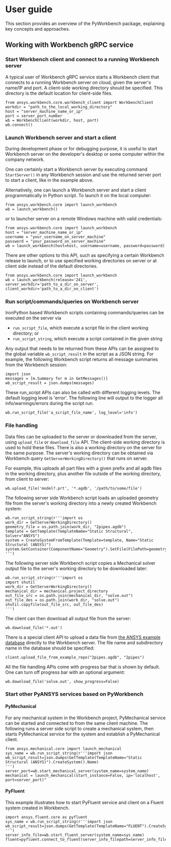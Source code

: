 # User guide
This section provides an overview of the PyWorkbench package,
explaining key concepts and approaches.

## Working with Workbench gRPC service


### Start Workbench client and connect to a running Workbench server
A typical user of Workbench gRPC service starts a Workbench client that connects to
a running Workbench server on cloud, given the server's name/IP and port.
A client-side working directory should be specified. This directory is the default
location for client-side files.
```
from ansys.workbench.core.workbench_client import WorkbenchClient
workdir = "path_to_the_local_working_directory"
host = "server_machine_name_or_ip"
port = server_port_number
wb = WorkbenchClient(workdir, host, port)
wb.connect()
```

### Launch Workbench server and start a client
During development phase or for debugging purpose, it is useful to start Workbench server on the developer's desktop or some computer within the company network.

One can certainly start a Workbench server by executing command `StartServer()` in any Workbench session and use the returned server port to start a client, like in the example above.

Alternatively, one can launch a Workbench server and start a client programmatically in Python script. To launch it on the local computer:
```
from ansys.workbench.core import launch_workbench
wb = launch_workbench()
```
or to launcher server on a remote Windows machine with valid credentials:
```
from ansys.workbench.core import launch_workbench
host = "server_machine_name_or_ip"
username = "your_username_on_server_machine"
password = "your_password_on_server_machine"
wb = launch_workbench(host=host, username=username, password=password)
```
There are other options to this API, such as specifying a certain Workbench release to launch, or to use specified working directories on server or at client side instead of the default directories.
```
from ansys.workbench.core import launch_workbench
wb = launch_workbench(release='241', server_workdir='path_to_a_dir_on_server', client_workdir='path_to_a_dir_on_client')
```

### Run script/commands/queries on Workbench server
IronPython based Workbench scripts containing commands/queries can be executed on the server via
* `run_script_file`, which execute a script file in the client working directory; or
* `run_script_string`, which execute a script contained in the given string

Any output that needs to be returned from these APIs can be assigned to the global variable `wb_script_result` in the script as a JSON string. For example, the following Workbench script returns all message summaries from the Workbench session:
```
import json
messages = [m.Summary for m in GetMessages()]
wb_script_result = json.dumps(messages)
```
These run_script APIs can also be called with different logging levels. The default logging level is 'error'. The following line will output to the logger all info/warnings/errors during the script run.
```
wb.run_script_file('a_script_file_name', log_level='info')
```

### File handling
Data files can be uploaded to the server or downloaded from the server, using `upload_file` or `download_file` API. The client-side working directory is used to hold these files. There is also a working directory on the server for the same purpose. The server's working directory can be obtained via Workbench query `GetServerWorkingDirectory()` that runs on server.

For example, this uploads all part files with a given prefix and all agdb files in the working directory, plus another file outside of the working directory, from client to server:
```
wb.upload_file('model?.prt', '*.agdb', '/path/to/some/file')
```

The following server side Workbench script loads an uploaded geometry file from the server's working directory into a newly created Workbench system:
```
wb.run_script_string(r'''import os
work_dir = GetServerWorkingDirectory()
geometry_file = os.path.join(work_dir, "2pipes.agdb")
template = GetTemplate(TemplateName="Static Structural", Solver="ANSYS")
system = CreateSystemFromTemplate(Template=template, Name="Static Structural (ANSYS)")
system.GetContainer(ComponentName="Geometry").SetFile(FilePath=geometry_file)
''')
```
The following server side Workbench script copies a Mechanical solver output file to the server's working directory to be downloaded later:
```
wb.run_script_string(r'''import os
import shutil
work_dir = GetServerWorkingDirectory()
mechanical_dir = mechanical.project_directory
out_file_src = os.path.join(mechanical_dir, "solve.out")
out_file_des = os.path.join(work_dir, "solve.out")
shutil.copyfile(out_file_src, out_file_des)
''')
```
The client can then download all output file from the server:
```
wb.download_file('*.out')
```

There is a special client API to upload a data file from [the ANSYS example database](https://github.com/ansys/example-data/tree/master/pyworkbench) directly to the Workbench server. The file name and subdirectory name in the database should be specified:
```
client.upload_file_from_example_repo("2pipes.agdb", "2pipes")
```

All the file handling APIs come with progress bar that is shown by default. One can turn off progress bar with an optional argument:
```
wb.download_file('solve.out', show_progress=False)
```

### Start other PyANSYS services based on PyWorkbench
#### PyMechanical
For any mechanical system in the Workbench project, PyMechanical service can be started and connected to from the same client machine.
The following runs a server side script to create a mechanical system, then starts PyMechanical service for the system and establish a PyMechanical client.
```
from ansys.mechanical.core import launch_mechanical
sys_name = wb.run_script_string(r'''import json
wb_script_result=json.dumps(GetTemplate(TemplateName="Static Structural (ANSYS)").CreateSystem().Name)
''')
server_port=wb.start_mechanical_server(system_name=system_name)
mechanical = launch_mechanical(start_instance=False, ip='localhost', port=server_port)"
```
#### PyFluent
This example illustrates how to start PyFluent service and client on a Fluent system created in Workbench.
```
import ansys.fluent.core as pyfluent
sys_name = wb.run_script_string(r'''import json
wb_script_result=json.dumps(GetTemplate(TemplateName="FLUENT").CreateSystem().Name)
''')
server_info_file=wb.start_fluent_server(system_name=sys_name)
fluent=pyfluent.connect_to_fluent(server_info_filepath=server_info_file)
```
